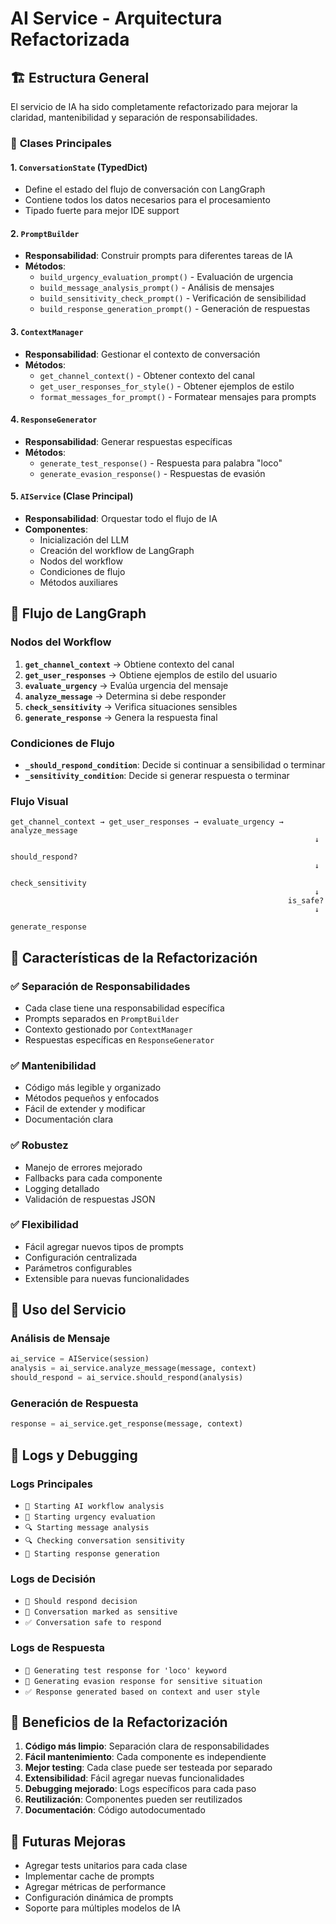 # AI Service - Arquitectura Refactorizada

## 🏗️ **Estructura General**

El servicio de IA ha sido completamente refactorizado para mejorar la claridad, mantenibilidad y separación de responsabilidades.

### 📁 **Clases Principales**

#### 1. **`ConversationState` (TypedDict)**
- Define el estado del flujo de conversación con LangGraph
- Contiene todos los datos necesarios para el procesamiento
- Tipado fuerte para mejor IDE support

#### 2. **`PromptBuilder`**
- **Responsabilidad**: Construir prompts para diferentes tareas de IA
- **Métodos**:
  - `build_urgency_evaluation_prompt()` - Evaluación de urgencia
  - `build_message_analysis_prompt()` - Análisis de mensajes
  - `build_sensitivity_check_prompt()` - Verificación de sensibilidad
  - `build_response_generation_prompt()` - Generación de respuestas

#### 3. **`ContextManager`**
- **Responsabilidad**: Gestionar el contexto de conversación
- **Métodos**:
  - `get_channel_context()` - Obtener contexto del canal
  - `get_user_responses_for_style()` - Obtener ejemplos de estilo
  - `format_messages_for_prompt()` - Formatear mensajes para prompts

#### 4. **`ResponseGenerator`**
- **Responsabilidad**: Generar respuestas específicas
- **Métodos**:
  - `generate_test_response()` - Respuesta para palabra "loco"
  - `generate_evasion_response()` - Respuestas de evasión

#### 5. **`AIService` (Clase Principal)**
- **Responsabilidad**: Orquestar todo el flujo de IA
- **Componentes**:
  - Inicialización del LLM
  - Creación del workflow de LangGraph
  - Nodos del workflow
  - Condiciones de flujo
  - Métodos auxiliares

## 🔄 **Flujo de LangGraph**

### **Nodos del Workflow**

1. **`get_channel_context`** → Obtiene contexto del canal
2. **`get_user_responses`** → Obtiene ejemplos de estilo del usuario
3. **`evaluate_urgency`** → Evalúa urgencia del mensaje
4. **`analyze_message`** → Determina si debe responder
5. **`check_sensitivity`** → Verifica situaciones sensibles
6. **`generate_response`** → Genera la respuesta final

### **Condiciones de Flujo**

- **`_should_respond_condition`**: Decide si continuar a sensibilidad o terminar
- **`_sensitivity_condition`**: Decide si generar respuesta o terminar

### **Flujo Visual**

```
get_channel_context → get_user_responses → evaluate_urgency → analyze_message
                                                                    ↓
                                                              should_respond?
                                                                    ↓
                                                              check_sensitivity
                                                                    ↓
                                                              is_safe?
                                                                    ↓
                                                              generate_response
```

## 🎯 **Características de la Refactorización**

### ✅ **Separación de Responsabilidades**
- Cada clase tiene una responsabilidad específica
- Prompts separados en `PromptBuilder`
- Contexto gestionado por `ContextManager`
- Respuestas específicas en `ResponseGenerator`

### ✅ **Mantenibilidad**
- Código más legible y organizado
- Métodos pequeños y enfocados
- Fácil de extender y modificar
- Documentación clara

### ✅ **Robustez**
- Manejo de errores mejorado
- Fallbacks para cada componente
- Logging detallado
- Validación de respuestas JSON

### ✅ **Flexibilidad**
- Fácil agregar nuevos tipos de prompts
- Configuración centralizada
- Parámetros configurables
- Extensible para nuevas funcionalidades

## 🔧 **Uso del Servicio**

### **Análisis de Mensaje**
```python
ai_service = AIService(session)
analysis = ai_service.analyze_message(message, context)
should_respond = ai_service.should_respond(analysis)
```

### **Generación de Respuesta**
```python
response = ai_service.get_response(message, context)
```

## 📝 **Logs y Debugging**

### **Logs Principales**
- `🚀 Starting AI workflow analysis`
- `🚨 Starting urgency evaluation`
- `🔍 Starting message analysis`
- `🔍 Checking conversation sensitivity`
- `💬 Starting response generation`

### **Logs de Decisión**
- `🤔 Should respond decision`
- `🚫 Conversation marked as sensitive`
- `✅ Conversation safe to respond`

### **Logs de Respuesta**
- `🎯 Generating test response for 'loco' keyword`
- `🚫 Generating evasion response for sensitive situation`
- `✅ Response generated based on context and user style`

## 🚀 **Beneficios de la Refactorización**

1. **Código más limpio**: Separación clara de responsabilidades
2. **Fácil mantenimiento**: Cada componente es independiente
3. **Mejor testing**: Cada clase puede ser testeada por separado
4. **Extensibilidad**: Fácil agregar nuevas funcionalidades
5. **Debugging mejorado**: Logs específicos para cada paso
6. **Reutilización**: Componentes pueden ser reutilizados
7. **Documentación**: Código autodocumentado

## 🔮 **Futuras Mejoras**

- Agregar tests unitarios para cada clase
- Implementar cache de prompts
- Agregar métricas de performance
- Configuración dinámica de prompts
- Soporte para múltiples modelos de IA 